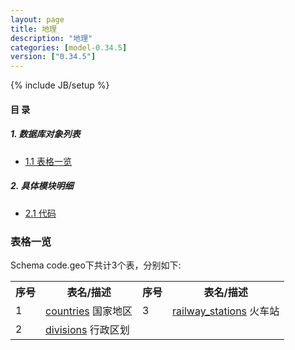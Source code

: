 ```yaml
---
layout: page
title: 地理 
description: "地理"
categories: [model-0.34.5]
version: ["0.34.5"]
---
```

{% include JB/setup %}

#### 目 录

##### 1. 数据库对象列表
  * [1.1 表格一览](index.html#表格一览)

##### 2. 具体模块明细
* [2.1 代码](/model/code/geo/all.html)

### 表格一览
Schema code.geo下共计3个表，分别如下:

<table class="table table-bordered table-striped table-condensed">
  <tr>
    <th class="info_header text-center">序号</th>
    <th class="info_header">表名/描述</th>
    <th class="info_header text-center">序号</th>
    <th class="info_header">表名/描述</th>
  </tr>
  <tr>
    <td>1</td>
    <td><a href="/model/code/geo/all.html#表格-countries-国家地区">countries</a> 国家地区</td>
    <td>3</td>
    <td><a href="/model/code/geo/all.html#表格-railway_stations-火车站">railway_stations</a> 火车站</td>
  </tr>
  <tr>
    <td>2</td>
    <td><a href="/model/code/geo/all.html#表格-divisions-行政区划">divisions</a> 行政区划</td>
    <td></td>
    <td></td>
  </tr>
</table>

